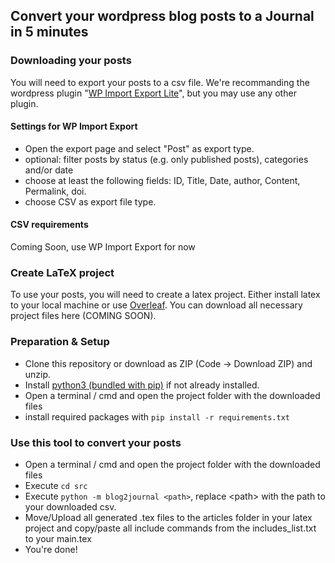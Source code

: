 ## Convert your wordpress blog posts to a Journal in 5 minutes

### Downloading your posts
You will need to export your posts to a csv file.
We're recommanding the wordpress plugin "[WP Import Export Lite](https://wordpress.org/plugins/wp-import-export-lite/)", but you may use any other plugin.

#### Settings for WP Import Export
* Open the export page and select "Post" as export type.
* optional: filter posts by status (e.g. only published posts), categories and/or date
* choose at least the following fields: ID, Title, Date, author, Content, Permalink, doi.
* choose CSV as export file type.

#### CSV requirements
Coming Soon, use WP Import Export for now

### Create LaTeX project
To use your posts, you will need to create a latex project. Either install latex to your local machine or use [Overleaf](https://overleaf.com). You can download all necessary project files here (COMING SOON).

### Preparation & Setup
* Clone this repository or download as ZIP (Code -> Download ZIP) and unzip.
* Install [python3 (bundled with pip)](https://www.python.org/) if not already installed.
* Open a terminal / cmd and open the project folder with the downloaded files
* install required packages with ```pip install -r requirements.txt```


### Use this tool to convert your posts
* Open a terminal / cmd and open the project folder with the downloaded files
* Execute ```cd src```
* Execute ```python -m blog2journal <path>```, replace \<path> with the path to your downloaded csv.
* Move/Upload all generated .tex files to the articles folder in your latex project and copy/paste all include commands from the includes_list.txt to your main.tex
* You're done!